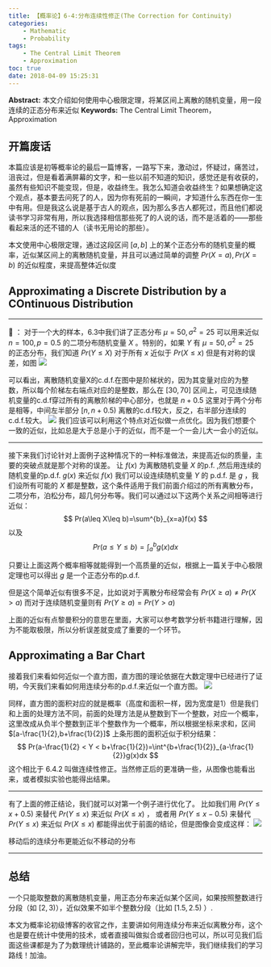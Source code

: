 ```yaml
---
title: 【概率论】6-4:分布连续性修正(The Correction for Continuity)
categories:
    - Mathematic
    - Probability
tags:
    - The Central Limit Theorem
    - Approximation
toc: true
date: 2018-04-09 15:25:31
---
```


**Abstract:** 本文介绍如何使用中心极限定理，将某区间上离散的随机变量，用一段连续的正态分布来近似
**Keywords:** The Central Limit Theorem，Approximation

<!--more-->
## 开篇废话
本篇应该是初等概率论的最后一篇博客，一路写下来，激动过，怀疑过，痛苦过，沮丧过，但是看着满屏幕的文字，和一些以前不知道的知识，感觉还是有收获的，虽然有些知识不能变现，但是，收益终生。我怎么知道会收益终生？如果想确定这个观点，基本要去问死了的人，因为你有死前的一瞬间，才知道什么东西在你一生中有用。但是我这么说是基于古人的观点，因为那么多古人都死过，而且他们都说读书学习非常有用，所以我选择相信那些死了的人说的话，而不是活着的——那些看起来活的还不错的人（读书无用论的那些）。

本文使用中心极限定理，通过这段区间 $[a,b]$ 上的某个正态分布的随机变量的概率，近似某区间上的离散随机变量，并且可以通过简单的调整 $Pr(X=a),Pr(X=b)$ 的近似程度，来提高整体近似度
## Approximating a Discrete Distribution by a COntinuous Distribution

------------------------
🌰 ：
对于一个大的样本，6.3中我们讲了正态分布 $\mu=50,\sigma^2=25$ 可以用来近似 $n=100,p=0.5$ 的二项分布随机变量 $X$ 。特别的，如果 $Y$ 有 $\mu=50,\sigma^2=25$ 的正态分布，我们知道 $Pr(Y\leq X)$ 对于所有 $x$ 近似于 $Pr(X\leq x)$ 但是有对称的误差，如图
![](https://tony4ai-1251394096.cos.ap-hongkong.myqcloud.com/blog_images/Math-Probability-6-4-The-Correction-for-Continuity/6_4.png)

可以看出，离散随机变量X的c.d.f.在图中是阶梯状的，因为其变量对应的为整数，所以每个阶梯左右端点对应的是整数，那么在 $[30,70]$ 区间上，可见连续随机变量的c.d.f穿过所有的离散阶梯的中心部分，也就是 $n+0.5$ 这里对于两个分布是相等，中间左半部分 $[n,n+0.5)$ 离散的c.d.f较大，反之，右半部分连续的c.d.f.较大。
![](https://tony4ai-1251394096.cos.ap-hongkong.myqcloud.com/blog_images/Math-Probability-6-4-The-Correction-for-Continuity/6_4_1.png)
我们应该可以利用这个特点对近似做一点优化。因为我们想要个一致的近似，比如总是大于总是小于的近似，而不是一个一会儿大一会小的近似。

------------------------

接下来我们讨论针对上面例子这种情况下的一种标准做法，来提高近似的质量，主要的突破点就是那个对称的误差。
让 $f(x)$ 为离散随机变量 $X$ 的p.f. ,然后用连续的随机变量的p.d.f. $g(x)$ 来近似 $f(x)$ 我们可以设连续随机变量 $Y$ 的 p.d.f. 是 $g$ ，我们设所有可能的 $X$ 都是整数，这个条件适用于我们前面介绍过的所有离散分布，二项分布，泊松分布，超几何分布等。我们可以通过以下这两个关系之间相等进行近似：
$$
Pr(a\leq X\leq b)=\sum^{b}_{x=a}f(x)
$$
以及
$$
Pr(a\leq Y\leq b)=\int^{b}_{a}g(x)dx\tag{6.4.2}
$$

只要让上面这两个概率相等就能得到一个高质量的近似，根据上一篇关于中心极限定理也可以得出 $g$ 是一个正态分布的p.d.f.

但是这个简单近似有很多不足，比如说对于离散分布经常会有 $Pr(X\geq a)\neq Pr(X>a)$ 而对于连续随机变量则有 $Pr(Y\geq a) = Pr(Y>a)$

上面的近似有点黎曼积分的意思在里面，大家可以参考数学分析书籍进行理解，因为不能取极限，所以分析误差就变成了重要的一个环节。
## Approximating a Bar Chart
接着我们来看如何近似一个直方图，直方图的理论依据在大数定理中已经进行了证明，今天我们来看如何用连续分布的p.d.f.来近似一个直方图。
![](https://tony4ai-1251394096.cos.ap-hongkong.myqcloud.com/blog_images/Math-Probability-6-4-The-Correction-for-Continuity/6_5.png)

同样，直方图的面积对应的就是概率（高度和面积一样，因为宽度是1）但是我们和上面的处理方法不同，前面的处理方法是从整数到下一个整数，对应一个概率，这里改成从负半个整数到正半个整数作为一个概率，所以根据坐标来求和，区间 $[a-\frac{1}{2},b+\frac{1}{2}]$ 上条形图的面积近似于积分结果：
$$
Pr(a-\frac{1}{2} < Y < b+\frac{1}{2})=\int^{b+\frac{1}{2}}_{a-\frac{1}{2}}g(x)dx
$$
这个相比于 6.4.2 叫做连续性修正。当然修正后的更准确一些，从图像也能看出来，或者模拟实验也能得出结果。

----------------
有了上面的修正结论，我们就可以对第一个例子进行优化了。
比如我们用 $Pr(Y\leq x+0.5)$ 来替代 $Pr(Y\leq x)$ 来近似 $Pr(X\leq x)$ ，
或者用 $Pr(Y\leq x-0.5)$ 来替代 $Pr(Y\leq x)$ 来近似 $Pr(X\leq x)$ 都能得出优于前面的结论，但是图像会变成这样：
![](https://tony4ai-1251394096.cos.ap-hongkong.myqcloud.com/blog_images/Math-Probability-6-4-The-Correction-for-Continuity/6_6.png)

移动后的连续分布更能近似不移动的分布

----------------

## 总结

一个只能取整数的离散随机变量，用正态分布来近似某个区间，如果按照整数进行分段（如 $[2,3)$），近似效果不如半个整数分段（比如 $[1.5,2.5)$ ）.

本文为概率论初级博客的收官之作，主要讲如何用连续分布来近似离散分布，这个也是要在统计中使用的技术，或者直接叫做拟合或者回归也可以，所以可见我们后面这些课都是为了为数理统计铺路的，至此概率论讲解完毕，我们继续我们的学习路线！加油。
